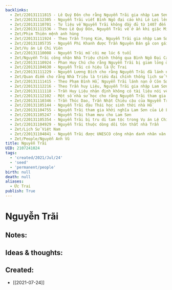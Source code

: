 ```yaml
---
backlinks:
  - Zet/220131111815 - Lê Quý Đôn cho rằng Nguyễn Trãi gia nhập Lam Sơn đầu năm 1418
  - Zet/220131112305 - Nguyễn Trãi viết Bình Ngô đại cáo khi Lê Lợi lên làm vua
  - Zet/220131110701 - Tư liệu về Nguyễn Trãi không đầy đủ từ 1407 đến khi gia nhập Lam Sơn
  - Zet/220131111536 - Theo Lê Quý Đôn, Nguyễn Trãi về ở ẩn khi giặc Minh đánh bại nhà Hồ
  - Zet/Phim Thiên mệnh anh hùng
  - Zet/220131111924 - Theo Trần Trọng Kim, Nguyễn Trãi gia nhập Lam Sơn 1420
  - Zet/220131105735 - Nguyễn Phi Khanh được Trần Nguyên Đán gả con gái
  - Zet/Vụ án Lệ Chi Viên
  - Zet/220131110008 - Nguyễn Trãi mồ côi mẹ lúc 6 tuổi
  - Zet/Nguyễn Trãi công nhận Nhà Triệu chính thống qua Bình Ngô Đại Cáo
  - Zet/220131110924 - Phan Huy Chú cho rằng Nguyễn Trãi bị giam lỏng ở Đông Quan sau khi Nhà Hồ sụp đổ
  - Zet/220131104630 - Nguyễn Trãi có hiệu là Ức Trai
  - Zet/220131111229 - Nguyễn Lương Bích cho rằng Nguyễn Trãi đã lánh nạn sau khi Nhà Hồ bại trận
  - Zet/Quan điểm cho rằng Nhà Triệu là triều đại chính thống lịch sử VN
  - Zet/220131111415 - Theo Phạm Đình Hổ, Nguyễn Trãi lánh nạn ở Côn Sơn sau sự sụp đổ nhà Hồ
  - Zet/220131112216 - Theo Trần huy Liệu, Nguyễn Trãi gia nhập Lam Sơn khoảng sau 1420 - 1421
  - Zet/220131111118 - Trần Huy Liệu nhận định không có tài liệu nói về Nguyễn Trãi từ 1407 đến 1417
  - Zet/220131112102 - Một số nhà sử học cho rằng Nguyễn Trãi tham gia Lam Sơn 1416 từ hội thề Lũng Nhai
  - Zet/220131110346 - Trần Thúc Dao, Trần Nhật Chiêu cậu của Nguyễn Trãi
  - Zet/220131105144 - Nguyễn Trãi đậu Thái học sinh thời nhà Hồ
  - Zet/220131104755 - Nguyễn Trãi tham gia khởi nghĩa Lam Sơn của Lê Lợi
  - Zet/220131105247 - Nguyễn Trãi tham mưu cho Lam Sơn
  - Zet/220131105354 - Nguyễn Trãi bị tru di tam tộc trong Vụ án Lệ Chi Viên 1442
  - Zet/220131104929 - Nguyễn Trãi thuộc dòng dõi tôn thất nhà Trần
  - Zet/Lịch Sử Việt Nam
  - Zet/220131104841 - Nguyễn Trãi được UNESCO công nhận danh nhân văn hóa
  - Zet/People/Nguyễn Anh Vũ
title: Nguyễn Trãi
UID: 2107241024
tags:
  - 'created/2021/Jul/24'
  - 'seed'
  - 'permanent/people'
birth: null
death: null
aliases:
  - Ức Trai
publish: True
---
```

# Nguyễn Trãi

## Notes:


## Ideas & thoughts:

## Created:
- [[2021-07-24]]
